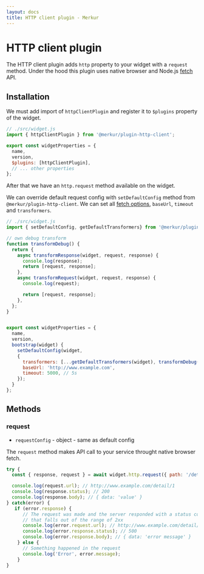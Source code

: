 ```yaml
---
layout: docs
title: HTTP client plugin - Merkur
---
```


# HTTP client plugin

The HTTP client plugin adds `http` property to your widget with a `request` method. Under the hood this plugin uses native browser and Node.js [fetch](https://developer.mozilla.org/en-US/docs/Web/API/Fetch_API) API.

## Installation

We must add import of `httpClientPlugin` and register it to `$plugins` property of the widget.

```javascript
// ./src/widget.js
import { httpClientPlugin } from '@merkur/plugin-http-client';

export const widgetProperties = {
  name,
  version,
  $plugins: [httpClientPlugin],
  // ... other properties
};
```

After that we have an `http.request` method available on the widget.

We can override default request config with `setDefaultConfig` method from `@merkur/plugin-http-client`. We can set all [fetch options](https://developer.mozilla.org/en-US/docs/Web/API/Fetch_API/Using_Fetch#Supplying_request_options), `baseUrl`, `timeout` and `transformers`.

```javascript
// ./src/widget.js
import { setDefaultConfig, getDefaultTransformers} from '@merkur/plugin-http-client';

// own debug transform
function transformDebug() {
  return {
    async transformResponse(widget, request, response) {
      console.log(response);
      return [request, response];
    },
    async transformRequest(widget, request, response) {
      console.log(request);

      return [request, response];
    },
  };
}


export const widgetProperties = {
  name,
  version,
  bootstrap(widget) {
    setDefaultConfig(widget,
    {
      transformers: [...getDefaultTransformers(widget), transformDebug()],
      baseUrl: 'http://www.example.com',
      timeout: 5000, // 5s
    });
  }
};
```

## Methods

### request

- `requestConfig` - object - same as default config

The `request` method makes API call to your service throught native browser fetch.

```javascript
try {
  const { response, request } = await widget.http.request({ path: '/detail/1' });

  console.log(request.url); // http://www.example.com/detail/1
  console.log(response.status); // 200
  console.log(response.body); // { data: 'value' }
} catch(error) {
   if (error.response) {
      // The request was made and the server responded with a status code
      // that falls out of the range of 2xx
      console.log(error.request.url); // http://www.example.com/detail/1
      console.log(error.response.status); // 500
      console.log(error.response.body); // { data: 'error message' }
    } else {
      // Something happened in the request
      console.log('Error', error.message);
    }
}
```
